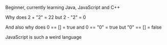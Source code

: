 Beginner, currently learning Java, JavaScript and C++

Why does 2 + "2" = 22 but 2 - "2" = 0

And also why does 0 == [] = true and 0 == "0" = true but "0" == [] = false

JavaScript is such a weird language
